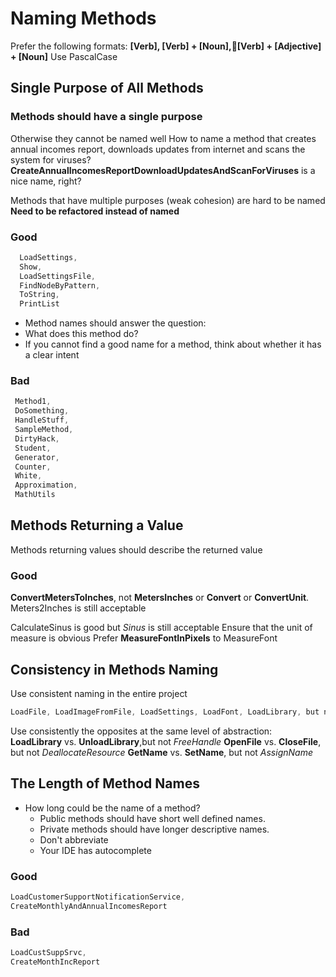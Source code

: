 # Naming Methods

Prefer the following formats:
  **[Verb], [Verb] + [Noun],[Verb] + [Adjective] + [Noun]**
Use PascalCase  

## Single Purpose of All Methods

### Methods should have a single purpose

 Otherwise they cannot be named well
 How to name a method that creates annual incomes report, downloads updates from internet and scans the system for viruses?
 **CreateAnnualIncomesReportDownloadUpdatesAndScanForViruses** is a nice name, right?

Methods that have multiple purposes (weak cohesion) are hard to be named
**Need to be refactored instead of named**

### Good

```C#
  LoadSettings,
  Show,
  LoadSettingsFile,
  FindNodeByPattern,
  ToString,
  PrintList
```

- Method names should answer the question:
- What does this method do?
- If you cannot find a good name for a method, think about whether it has a clear intent

### Bad

```C#
 Method1,
 DoSomething,
 HandleStuff,
 SampleMethod,
 DirtyHack,
 Student,
 Generator,
 Counter,
 White,
 Approximation,
 MathUtils
 ```

## Methods Returning a Value

Methods returning values should describe the returned value

### Good

 **ConvertMetersToInches**, not **MetersInches** or **Convert** or **ConvertUnit**. Meters2Inches is still acceptable

CalculateSinus is good but *Sinus* is still acceptable
Ensure that the unit of measure is obvious
Prefer **MeasureFontInPixels** to MeasureFont

## Consistency in Methods Naming

Use consistent naming in the entire project

```c#
LoadFile, LoadImageFromFile, LoadSettings, LoadFont, LoadLibrary, but not ReadTextFile
```

Use consistently the opposites at the same level of abstraction:
**LoadLibrary** vs. **UnloadLibrary**,but not  *FreeHandle*
**OpenFile** vs. **CloseFile**, but not  *DeallocateResource*
**GetName** vs. **SetName**, but not  *AssignName*

## The Length of Method Names

- How long could be the name of a method?
  - Public methods should have short well defined names.
  - Private methods should have longer descriptive names.
  - Don't abbreviate
  - Your IDE has autocomplete

### Good

```C#
LoadCustomerSupportNotificationService,
CreateMonthlyAndAnnualIncomesReport
```

### Bad

```C#
LoadCustSuppSrvc,
CreateMonthIncReport
```
